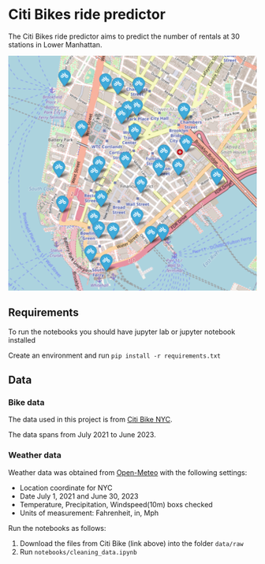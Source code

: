 # Citi Bikes ride predictor

The Citi Bikes ride predictor aims to predict the number of rentals at 30 stations in Lower Manhattan.

![Citi Bike stations](src/map.png "Citi Bike stations")

## Requirements
To run the notebooks you should have jupyter lab or jupyter notebook installed

Create an environment and run `pip install -r requirements.txt`

## Data

### Bike data
The data used in this project is from [Citi Bike NYC](https://citibikenyc.com/system-data).

The data spans from July 2021 to June 2023.

### Weather data
Weather data was obtained from [Open-Meteo](https://open-meteo.com/en/docs/historical-weather-api) with the following settings:
- Location coordinate for NYC
- Date July 1, 2021 and June 30, 2023
- Temperature, Precipitation, Windspeed(10m) boxs checked
- Units of measurement: Fahrenheit, in, Mph

Run the notebooks as follows:
1. Download the files from Citi Bike (link above) into the folder `data/raw`
2. Run `notebooks/cleaning_data.ipynb`